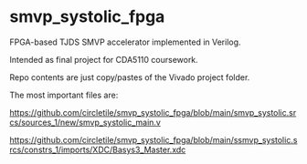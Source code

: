 # smvp_systolic_fpga
FPGA-based TJDS SMVP accelerator implemented in Verilog.

Intended as final project for CDA5110 coursework.

Repo contents are just copy/pastes of the Vivado project folder.

The most important files are:

https://github.com/circletile/smvp_systolic_fpga/blob/main/smvp_systolic.srcs/sources_1/new/smvp_systolic_main.v

https://github.com/circletile/smvp_systolic_fpga/blob/main/ssmvp_systolic.srcs/constrs_1/imports/XDC/Basys3_Master.xdc
